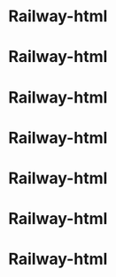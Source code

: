 # Railway-html
# Railway-html
# Railway-html
# Railway-html
# Railway-html
# Railway-html
# Railway-html   

